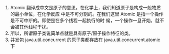 1. Atomic 翻译成中⽂是原⼦的意思。在化学上，我们知道原⼦是构成⼀般物质的最⼩单位，在化学反应 中是不可分割的。在我们这⾥ Atomic 是指⼀个操作是不可中断的。即使是在多个线程⼀起执⾏的时 候，⼀个操作⼀旦开始，就不会被其他线程⼲扰。
2.  所以，所谓原⼦类说简单点就是具有原⼦/原⼦操作特征的类。 
3. 并发包 java.util.concurrent 的原⼦类都存放在 java.util.concurrent.atomic 下 